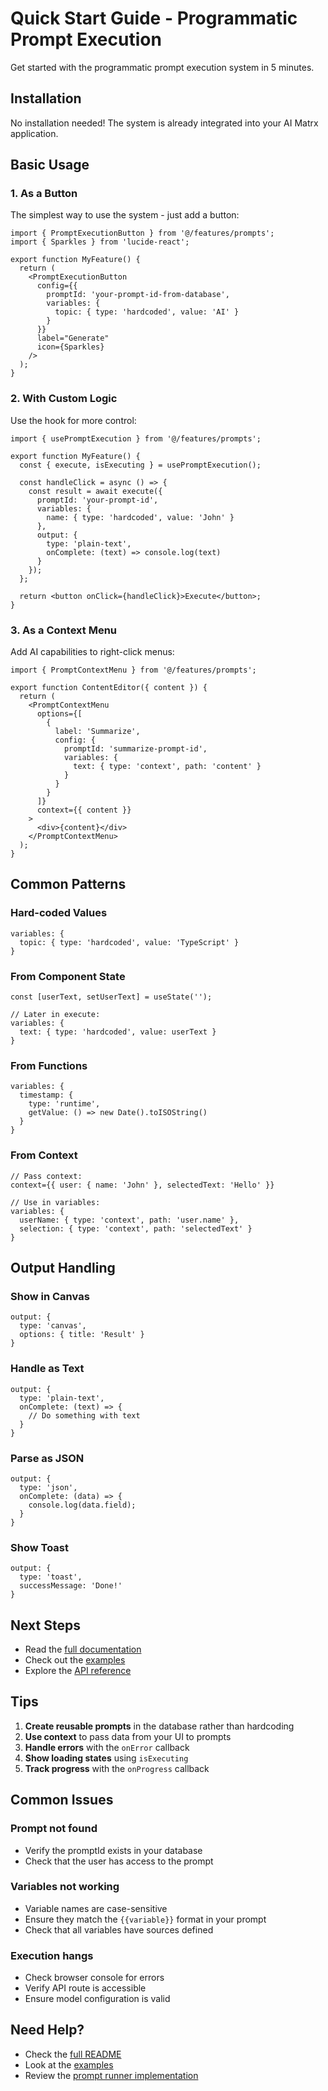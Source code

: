 # Quick Start Guide - Programmatic Prompt Execution

Get started with the programmatic prompt execution system in 5 minutes.

## Installation

No installation needed! The system is already integrated into your AI Matrx application.

## Basic Usage

### 1. As a Button

The simplest way to use the system - just add a button:

```tsx
import { PromptExecutionButton } from '@/features/prompts';
import { Sparkles } from 'lucide-react';

export function MyFeature() {
  return (
    <PromptExecutionButton
      config={{
        promptId: 'your-prompt-id-from-database',
        variables: {
          topic: { type: 'hardcoded', value: 'AI' }
        }
      }}
      label="Generate"
      icon={Sparkles}
    />
  );
}
```

### 2. With Custom Logic

Use the hook for more control:

```tsx
import { usePromptExecution } from '@/features/prompts';

export function MyFeature() {
  const { execute, isExecuting } = usePromptExecution();

  const handleClick = async () => {
    const result = await execute({
      promptId: 'your-prompt-id',
      variables: {
        name: { type: 'hardcoded', value: 'John' }
      },
      output: {
        type: 'plain-text',
        onComplete: (text) => console.log(text)
      }
    });
  };

  return <button onClick={handleClick}>Execute</button>;
}
```

### 3. As a Context Menu

Add AI capabilities to right-click menus:

```tsx
import { PromptContextMenu } from '@/features/prompts';

export function ContentEditor({ content }) {
  return (
    <PromptContextMenu
      options={[
        {
          label: 'Summarize',
          config: {
            promptId: 'summarize-prompt-id',
            variables: {
              text: { type: 'context', path: 'content' }
            }
          }
        }
      ]}
      context={{ content }}
    >
      <div>{content}</div>
    </PromptContextMenu>
  );
}
```

## Common Patterns

### Hard-coded Values

```tsx
variables: {
  topic: { type: 'hardcoded', value: 'TypeScript' }
}
```

### From Component State

```tsx
const [userText, setUserText] = useState('');

// Later in execute:
variables: {
  text: { type: 'hardcoded', value: userText }
}
```

### From Functions

```tsx
variables: {
  timestamp: {
    type: 'runtime',
    getValue: () => new Date().toISOString()
  }
}
```

### From Context

```tsx
// Pass context:
context={{ user: { name: 'John' }, selectedText: 'Hello' }}

// Use in variables:
variables: {
  userName: { type: 'context', path: 'user.name' },
  selection: { type: 'context', path: 'selectedText' }
}
```

## Output Handling

### Show in Canvas

```tsx
output: {
  type: 'canvas',
  options: { title: 'Result' }
}
```

### Handle as Text

```tsx
output: {
  type: 'plain-text',
  onComplete: (text) => {
    // Do something with text
  }
}
```

### Parse as JSON

```tsx
output: {
  type: 'json',
  onComplete: (data) => {
    console.log(data.field);
  }
}
```

### Show Toast

```tsx
output: {
  type: 'toast',
  successMessage: 'Done!'
}
```

## Next Steps

- Read the [full documentation](./README.md)
- Check out the [examples](./examples/)
- Explore the [API reference](./README.md#api-reference)

## Tips

1. **Create reusable prompts** in the database rather than hardcoding
2. **Use context** to pass data from your UI to prompts
3. **Handle errors** with the `onError` callback
4. **Show loading states** using `isExecuting`
5. **Track progress** with the `onProgress` callback

## Common Issues

### Prompt not found
- Verify the promptId exists in your database
- Check that the user has access to the prompt

### Variables not working
- Variable names are case-sensitive
- Ensure they match the `{{variable}}` format in your prompt
- Check that all variables have sources defined

### Execution hangs
- Check browser console for errors
- Verify API route is accessible
- Ensure model configuration is valid

## Need Help?

- Check the [full README](./README.md)
- Look at the [examples](./examples/)
- Review the [prompt runner implementation](../../../app/(authenticated)/ai/prompts/run/[id]/page.tsx)

